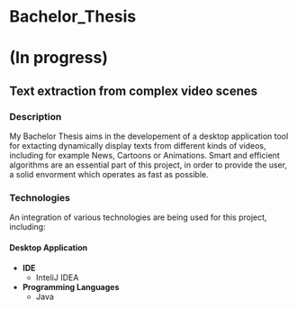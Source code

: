 # Bachelor_Thesis

<h1>(In progress)</h1>

<h2>Text extraction from complex video scenes</h2>


<h3>Description</h3>
<p>My Bachelor Thesis aims in the developement of a desktop application tool for extacting dynamically display texts from different kinds of videos, including for example News, Cartoons or Animations. Smart and efficient algorithms are an essential part of this project, in order to provide the user, a solid envorment which operates as fast as possible.</p>

<h3>Technologies</h3>
<p>An integration of various technologies are being used for this project, including: </p>
<h4>Desktop Application</h4>
<ul>
  <li>
      <b>IDE</b>
      <ul>
        <li>
            InteliJ IDEA
        </li>
      </ul>
  </li>
  <li>
      <b>Programming Languages</b>
      <ul>
        <li>
            Java
        </li>
      </ul>
  </li>
</ul>






